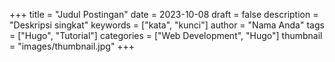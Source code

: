 +++
title = "Judul Postingan"
date = 2023-10-08
draft = false
description = "Deskripsi singkat"
keywords = ["kata", "kunci"]
author = "Nama Anda"
tags = ["Hugo", "Tutorial"]
categories = ["Web Development", "Hugo"]
thumbnail = "images/thumbnail.jpg"
+++